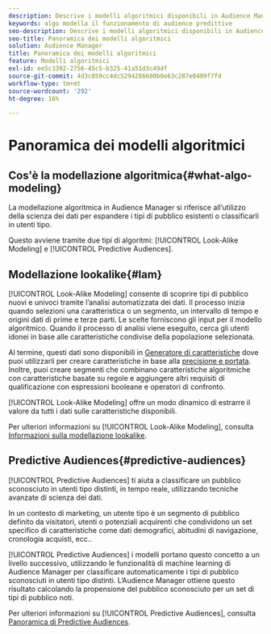 ```yaml
---
description: Descrive i modelli algoritmici disponibili in Audience Manager.
keywords: algo modella il funzionamento di audience predittive
seo-description: Descrive i modelli algoritmici disponibili in Audience Manager.
seo-title: Panoramica dei modelli algoritmici
solution: Audience Manager
title: Panoramica dei modelli algoritmici
feature: Modelli algoritmici
exl-id: ee5c3392-2756-45c5-b325-41a51d3c494f
source-git-commit: 4d3c859cc4dc5294286680b0e63c287e0409f7fd
workflow-type: tm+mt
source-wordcount: '292'
ht-degree: 16%

---
```


# Panoramica dei modelli algoritmici

## Cos&#39;è la modellazione algoritmica{#what-algo-modeling}

La modellazione algoritmica in Audience Manager si riferisce all’utilizzo della scienza dei dati per espandere i tipi di pubblico esistenti o classificarli in utenti tipo.

Questo avviene tramite due tipi di algoritmi: [!UICONTROL Look-Alike Modeling] e [!UICONTROL Predictive Audiences].

## Modellazione lookalike{#lam}

[!UICONTROL Look-Alike Modeling] consente di scoprire tipi di pubblico nuovi e univoci tramite l’analisi automatizzata dei dati. Il processo inizia quando selezioni una caratteristica o un segmento, un intervallo di tempo e origini dati di prime e terze parti. Le scelte forniscono gli input per il modello algoritmico. Quando il processo di analisi viene eseguito, cerca gli utenti idonei in base alle caratteristiche condivise della popolazione selezionata.

Al termine, questi dati sono disponibili in [Generatore di caratteristiche](../../features/traits/about-trait-builder.md) dove puoi utilizzarli per creare caratteristiche in base alla [precisione e portata](../../features/traits/trait-accuracy-reach.md). Inoltre, puoi creare segmenti che combinano caratteristiche algoritmiche con caratteristiche basate su regole e aggiungere altri requisiti di qualificazione con espressioni booleane e operatori di confronto.

[!UICONTROL Look-Alike Modeling] offre un modo dinamico di estrarre il valore da tutti i dati sulle caratteristiche disponibili.

Per ulteriori informazioni su [!UICONTROL Look-Alike Modeling], consulta [Informazioni sulla modellazione lookalike](understanding-models.md).

## Predictive Audiences{#predictive-audiences}

[!UICONTROL Predictive Audiences] ti aiuta a classificare un pubblico sconosciuto in utenti tipo distinti, in tempo reale, utilizzando tecniche avanzate di scienza dei dati.

 In un contesto di marketing, un utente tipo è un segmento di pubblico definito da visitatori, utenti o potenziali acquirenti che condividono un set specifico di caratteristiche come dati demografici, abitudini di navigazione, cronologia acquisti, ecc..

[!UICONTROL Predictive Audiences] i modelli portano questo concetto a un livello successivo, utilizzando le funzionalità di machine learning di Audience Manager per classificare automaticamente i tipi di pubblico sconosciuti in utenti tipo distinti. L’Audience Manager ottiene questo risultato calcolando la propensione del pubblico sconosciuto per un set di tipi di pubblico noti.

Per ulteriori informazioni su [!UICONTROL Predictive Audiences], consulta [Panoramica di Predictive Audiences](predictive-audiences.md).
